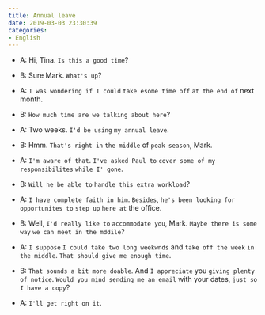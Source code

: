 ```yaml
---
title: Annual leave
date: 2019-03-03 23:30:39
categories:
- English
---
```


- A: Hi, Tina. `Is this a good time`?

- B: Sure Mark. `What's up`?
  
- A: `I was wondering if I could` `take esome time off` `at the end of` next month.

- B: `How much time are we talking about here`?

- A: Two weeks. `I'd be using` `my annual leave`.

- B: Hmm. `That's right in` `the middle` of `peak season`, Mark.

- A: `I'm aware of that`. `I've asked Paul to` `cover some of my responsibilites` `while I' gone`.

- B: `Will he be able to` `handle this extra workload`?

- A: `I have complete faith in him`. `Besides`, `he's been looking for opportunites to` `step up` `here at` the office. 

- B: Well, `I'd really like to` `accommodate you`, Mark. `Maybe there is some way` `we can meet in the mddile`?

- A: `I suppose` `I could take two long weekwnds` and `take off the week` `in the middle`. `That should give me enough time`.

- B: `That sounds a bit more doable`. And `I appreciate` you `giving plenty of notice`. `Would you mind sending me an email` with your dates, `just so I have a copy`?

- A: `I'll get right on it`.